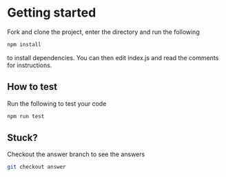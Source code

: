# Getting started

Fork and clone the project, enter the directory and run the following

```bash
npm install
```

to install dependencies. You can then edit index.js and read the comments for instructions.

## How to test
Run the following to test your code

```bash
npm run test
```

## Stuck?
Checkout the answer branch to see the answers

```bash
git checkout answer
```